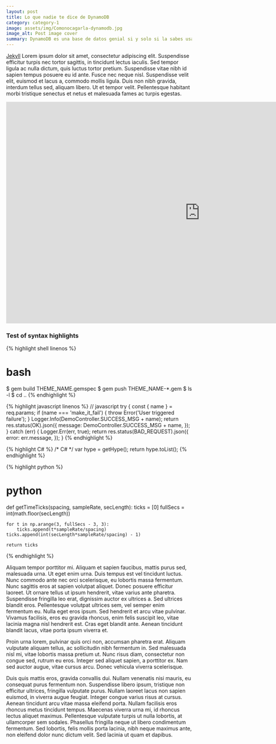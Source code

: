 ```yaml
---
layout: post
title: Lo que nadie te dice de DynamoDB
category: category-1
image: assets/img/Comonocagarla-dynamodb.jpg
image_alt: Post image cover
summary: DynamoDB es una base de datos genial si y solo si la sabes usar, pero tiene una curva de aprendizaje mas enganoza que mi ex(?). Aca encontraras algunos tips que te serviran antes de comenzar a usar DynamoDB en tus proyectos. 
---
```

[Jekyll](https://jekyllrb.com/) Lorem ipsum dolor sit amet, consectetur adipiscing elit. Suspendisse efficitur turpis nec tortor sagittis, in tincidunt lectus iaculis. Sed tempor ligula ac nulla dictum, quis luctus tortor pretium. Suspendisse vitae nibh id sapien tempus posuere eu id ante. Fusce nec neque nisl. Suspendisse velit elit, euismod et lacus a, commodo mollis ligula. Duis non nibh gravida, interdum tellus sed, aliquam libero. Ut et tempor velit. Pellentesque habitant morbi tristique senectus et netus et malesuada fames ac turpis egestas.

<iframe width="1050" height="600" src="http://www.youtube.com/embed/dQw4w9WgXcQ" frameborder="0" allowfullscreen></iframe>

### Test of syntax highlights
{% highlight shell linenos %}
# bash
$ gem build THEME_NAME.gemspec
$ gem push THEME_NAME-*.gem
$ ls -l
$ cd ..
{% endhighlight %}


{% highlight javascript linenos %}
// javascript
try {
    const { name } = req.params;
    if (name === 'make_it_fail') {
        throw Error('User triggered failure');
    }
    Logger.Info(DemoController.SUCCESS_MSG + name);
    return res.status(OK).json({
        message: DemoController.SUCCESS_MSG + name,
    });
} catch (err) {
    Logger.Err(err, true);
    return res.status(BAD_REQUEST).json({
        error: err.message,
    });
}
{% endhighlight %}

{% highlight C# %}
/*
    C#
*/
var hype = getHype();
return hype.toList();
{% endhighlight %}

{% highlight python %}
# python
def getTimeTicks(spacing, sampleRate, secLength):
    ticks = [0]
    fullSecs = int(math.floor(secLength))

    for t in np.arange(3, fullSecs - 3, 3):
        ticks.append(t*sampleRate/spacing)
    ticks.append(int(secLength*sampleRate/spacing) - 1)

    return ticks
{% endhighlight %}


Aliquam tempor porttitor mi. Aliquam et sapien faucibus, mattis purus sed, malesuada urna. Ut eget enim urna. Duis tempus est vel tincidunt luctus. Nunc commodo ante nec orci scelerisque, eu lobortis massa fermentum. Nunc sagittis eros at sapien volutpat aliquet. Donec posuere efficitur laoreet. Ut ornare tellus ut ipsum hendrerit, vitae varius ante pharetra. Suspendisse fringilla leo erat, dignissim auctor ex ultrices a. Sed ultrices blandit eros. Pellentesque volutpat ultrices sem, vel semper enim fermentum eu. Nulla eget eros ipsum. Sed hendrerit et arcu vitae pulvinar. Vivamus facilisis, eros eu gravida rhoncus, enim felis suscipit leo, vitae lacinia magna nisl hendrerit est. Cras eget blandit ante. Aenean tincidunt blandit lacus, vitae porta ipsum viverra et.

Proin urna lorem, pulvinar quis orci non, accumsan pharetra erat. Aliquam vulputate aliquam tellus, ac sollicitudin nibh fermentum in. Sed malesuada nisl mi, vitae lobortis massa pretium ut. Nunc risus diam, consectetur non congue sed, rutrum eu eros. Integer sed aliquet sapien, a porttitor ex. Nam sed auctor augue, vitae cursus arcu. Donec vehicula viverra scelerisque.

Duis quis mattis eros, gravida convallis dui. Nullam venenatis nisi mauris, eu consequat purus fermentum non. Suspendisse libero ipsum, tristique non efficitur ultrices, fringilla vulputate purus. Nullam laoreet lacus non sapien euismod, in viverra augue feugiat. Integer congue varius risus at cursus. Aenean tincidunt arcu vitae massa eleifend porta. Nullam facilisis eros rhoncus metus tincidunt tempus. Maecenas viverra urna mi, id rhoncus lectus aliquet maximus. Pellentesque vulputate turpis ut nulla lobortis, at ullamcorper sem sodales. Phasellus fringilla neque ut libero condimentum fermentum. Sed lobortis, felis mollis porta lacinia, nibh neque maximus ante, non eleifend dolor nunc dictum velit. Sed lacinia ut quam et dapibus.